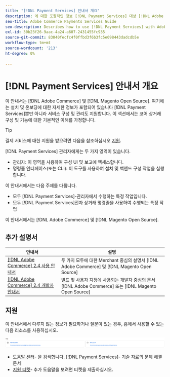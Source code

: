 ```yaml
---
title: "[!DNL Payment Services] 안내서 개요"
description: 에 대한 포괄적인 정보 [!DNL Payment Services] 대상 [!DNL Adobe Commerce] 및 [!DNL Magento Open Source] 설치 및 온보딩 등 관리자
seo-title: Adobe Commerce Payments Services Guide
seo-description: Describes how to use [!DNL Payment Services] with Adobe Commerce or [!DNL Magento Open Source].
exl-id: 30b23f26-9aac-4a24-a607-2431455fc935
source-git-commit: 83040fecfc4f0ffbd3f6b3fc5e098443dadcdb5e
workflow-type: tm+mt
source-wordcount: '213'
ht-degree: 0%

---
```


# [!DNL Payment Services] 안내서 개요

이 안내서는 [!DNL Adobe Commerce] 및 [!DNL Magento Open Source]. 여기에는 설치 및 온보딩에 대한 자세한 정보가 포함되어 있습니다 [!DNL Payment Services]뿐만 아니라 서비스 구성 및 관리도 지원합니다. 이 섹션에서는 코어 상거래 구성 및 기능에 대한 기본적인 이해를 가정합니다.

>[!TIP]
>
>결제 서비스에 대한 지원을 받으려면 다음을 참조하십시오 [지원](#support).

[!DNL Payment Services] 관리자에게는 두 가지 영역이 있습니다.

* 관리자: 이 영역을 사용하여 구성 UI 및 보고에 액세스합니다.
* 명령줄 인터페이스(또는 CLI): 이 도구를 사용하여 설치 및 백엔드 구성 작업을 실행합니다.

이 안내서에서는 다음 주제를 다룹니다.

* 모두 [!DNL Payment Services]-관리자에서 수행하는 특정 작업입니다.
* 모두 [!DNL Payment Services]전자 상거래 명령줄을 사용하여 수행되는 특정 작업

이 안내서에서는 [!DNL Adobe Commerce] 및 [!DNL Magento Open Source].

## 추가 설명서

| 안내서 | 설명 |
|------ | ----------- |
| [[!DNL Adobe Commerce] 2.4 사용 안내서](https://docs.magento.com/user-guide/) | 두 가지 모두에 대한 Merchant 중심의 설명서 [!DNL Adobe Commerce] 및 [!DNL Magento Open Source] |
| [[!DNL Adobe Commerce] 2.4 개발자 안내서](https://devdocs.magento.com/) | 빌드 및 사용자 지정에 사용되는 개발자 중심의 문서 [!DNL Adobe Commerce] 또는 [!DNL Magento Open Source] |

## 지원

이 안내서에서 다루지 않는 정보가 필요하거나 질문이 있는 경우, 홈에서 사용할 수 있는 다음 리소스를 사용하십시오.

![도움말 리소스](assets/help-resources.png)

* [도움말 센터](https://experienceleague.adobe.com/docs/commerce-knowledge-base/kb/overview.html?lang=en)- 을 검색합니다. [!DNL Payment Services]- 기술 자료의 문제 해결 문서
* [지원 티켓](https://experienceleague.adobe.com/docs/commerce-knowledge-base/kb/help-center-guide/magento-help-center-user-guide.html?lang=en#submit-ticket)- 추가 도움말을 보려면 티켓을 제출하십시오.
